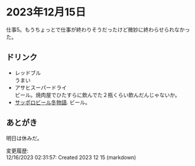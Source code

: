 # 2023年12月15日

仕事5。もうちょっとで仕事が終わりそうだったけど微妙に終わらせられなかった。

## ドリンク

- レッドブル  
うまい
- アサヒスーパードライ  
ビール。焼肉屋でひたすらに飲んでた２瓶くらい飲んだんじゃないか。
- [サッポロビール冬物語](https://www.sapporobeer.jp/fuyumonogatari/). 
ビール。

## あとがき

明日は休みだ。

変更履歴:  
12/16/2023 02:31:57: Created 2023 12 15 (markdown)  
